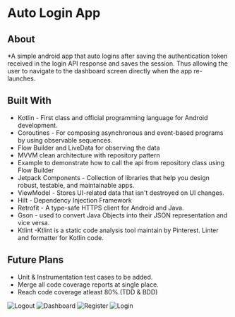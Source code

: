 # Auto Login App
## About
*A simple android app that auto logins after saving the authentication token received in the login API response and saves the session.
Thus allowing the user to navigate to the dashboard screen directly when the app re-launches.

## Built With
- Kotlin - First class and official programming language for Android development.
- Coroutines - For composing asynchronous and event-based programs by using observable sequences.
- Flow Builder and LiveData for observing the data
- MVVM clean architecture with repository pattern
- Example to demonstrate how to call the api from repository class using Flow Builder
- Jetpack Components - Collection of libraries that help you design robust, testable, and maintainable apps.
- ViewModel - Stores UI-related data that isn't destroyed on UI changes.
- Hilt - Dependency Injection Framework
- Retrofit - A type-safe HTTPS client for Android and Java.
- Gson - used to convert Java Objects into their JSON representation and vice versa.
- Ktlint -Ktlint is a static code analysis tool maintain by Pinterest. Linter and formatter for Kotlin code.

## Future Plans
- Unit & Instrumentation test cases to be added.
- Merge all code coverage reports at single place.
- Reach code coverage atleast 80%.(TDD & BDD)

![Logout](https://github.com/user-attachments/assets/423333a1-b8b6-46c7-9659-db43272889a2)
![Dashboard](https://github.com/user-attachments/assets/44905b53-99f1-4a94-a98d-941c82d1ba4a)
![Register](https://github.com/user-attachments/assets/7ed2b905-66aa-4895-8e8d-c71f3ed70fee)
![Login](https://github.com/user-attachments/assets/11a87aee-6251-4bb1-a8d8-6b6b8fe16acc)
